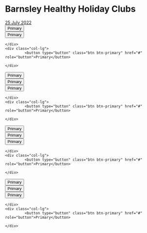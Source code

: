 <div class="jumbotron jumbotron-fluid">
  <div class="container">
    <h1 class="display-4">Barnsley Healthy Holiday Clubs</h1>
    <div class="container">
  <div class="row">
    <div class="col-lg">
      <a class="btn btn-primary" href="https://my.barnsley.gov.uk/events/38947/barnsley-gymnastics" role="button">25 July 2022</a>   
    </div>
    <div class="col-lg">
             <button type="button" class="btn btn-primary" href="#" role="button">Primary</button>   
    </div>
    <div class="col-lg">
             <button type="button" class="btn btn-primary" href="#" role="button">Primary</button>   

    </div>
    <div class="col-lg">
             <button type="button" class="btn btn-primary" href="#" role="button">Primary</button>   

    </div>
  </div>

<div class="row">
    <div class="col-lg">
      <button type="button" class="btn btn-primary" href="#" role="button">Primary</button>   
    </div>
    <div class="col-lg">
             <button type="button" class="btn btn-primary" href="#" role="button">Primary</button>   
    </div>
    <div class="col-lg">
             <button type="button" class="btn btn-primary" href="#" role="button">Primary</button>   

    </div>
    <div class="col-lg">
             <button type="button" class="btn btn-primary" href="#" role="button">Primary</button>   

    </div>
  </div>
      
<div class="row">
    <div class="col-lg">
      <button type="button" class="btn btn-primary" href="#" role="button">Primary</button>   
    </div>
    <div class="col-lg">
             <button type="button" class="btn btn-primary" href="#" role="button">Primary</button>   
    </div>
    <div class="col-lg">
             <button type="button" class="btn btn-primary" href="#" role="button">Primary</button>   

    </div>
    <div class="col-lg">
             <button type="button" class="btn btn-primary" href="#" role="button">Primary</button>   

    </div>
  </div>
      
<div class="row">
    <div class="col-lg">
      <button type="button" class="btn btn-primary" href="#" role="button">Primary</button>   
    </div>
    <div class="col-lg">
             <button type="button" class="btn btn-primary" href="#" role="button">Primary</button>   
    </div>
    <div class="col-lg">
             <button type="button" class="btn btn-primary" href="#" role="button">Primary</button>   

    </div>
    <div class="col-lg">
             <button type="button" class="btn btn-primary" href="#" role="button">Primary</button>   

    </div>
  </div>
      
</div>
  </div>
</div>
